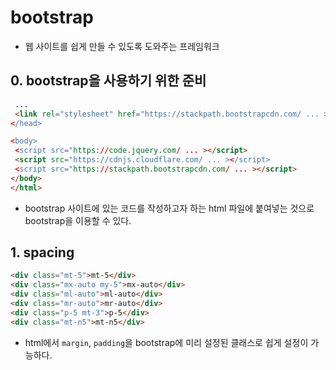 # bootstrap

* 웹 사이트를 쉽게 만들 수 있도록 도와주는 프레임워크
## 0.  bootstrap을 사용하기 위한 준비

```html
 ...
 <link rel="stylesheet" href="https://stackpath.bootstrapcdn.com/ ... >
</head>

<body>   
 <script src="https://code.jquery.com/ ... ></script>
 <script src="https://cdnjs.cloudflare.com/ ... ></script>
 <script src="https://stackpath.bootstrapcdn.com/ ... ></script>
</body>
</html>
```

* bootstrap 사이트에 있는 코드를 작성하고자 하는 html 파일에 붙여넣는 것으로 bootstrap을 이용할 수 있다.

## 1. spacing

```html
<div class="mt-5">mt-5</div>
<div class="mx-auto my-5">mx-auto</div>
<div class="ml-auto">ml-auto</div>
<div class="mr-auto">mr-auto</div>
<div class="p-5 mt-3">p-5</div>
<div class="mt-n5">mt-n5</div>
```

* html에서 `margin`, `padding`을 bootstrap에 미리 설정된 클래스로 쉽게 설정이 가능하다.